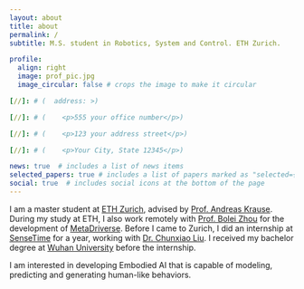 ```yaml
---
layout: about
title: about
permalink: /
subtitle: M.S. student in Robotics, System and Control. ETH Zurich.

profile:
  align: right
  image: prof_pic.jpg
  image_circular: false # crops the image to make it circular

[//]: # (  address: >)

[//]: # (    <p>555 your office number</p>)

[//]: # (    <p>123 your address street</p>)

[//]: # (    <p>Your City, State 12345</p>)

news: true  # includes a list of news items
selected_papers: true # includes a list of papers marked as "selected={true}"
social: true  # includes social icons at the bottom of the page
---
```

I am a master student at [ETH Zurich](https://ethz.ch/en.html), advised by [Prof. Andreas Krause](https://las.inf.ethz.ch/krausea). During my study at ETH, I also work remotely with [Prof. Bolei Zhou](https://boleizhou.github.io/) for the development of [MetaDriverse](https://metadriverse.github.io/). Before I came to Zurich, I did an internship at [SenseTime](https://www.sensetime.com/en) for a year, working with [Dr. Chunxiao Liu](https://scholar.google.com/citations?user=4m061tYAAAAJ). I received my bachelor degree at [Wuhan University](https://en.whu.edu.cn/) before the internship.

I am interested in developing Embodied AI that is capable of modeling, predicting and generating human-like behaviors.

[//]: # (Write your biography here. Tell the world about yourself. Link to your favorite [subreddit]&#40;http://reddit.com&#41;. You can put a picture in, too. The code is already in, just name your picture `prof_pic.jpg` and put it in the `img/` folder.)

[//]: # ()
[//]: # (Put your address / P.O. box / other info right below your picture. You can also disable any these elements by editing `profile` property of the YAML header of your `_pages/about.md`. Edit `_bibliography/papers.bib` and Jekyll will render your [publications page]&#40;/al-folio/publications/&#41; automatically.)

[//]: # ()
[//]: # (Link to your social media connections, too. This theme is set up to use [Font Awesome icons]&#40;http://fortawesome.github.io/Font-Awesome/&#41; and [Academicons]&#40;https://jpswalsh.github.io/academicons/&#41;, like the ones below. Add your Facebook, Twitter, LinkedIn, Google Scholar, or just disable all of them.)
